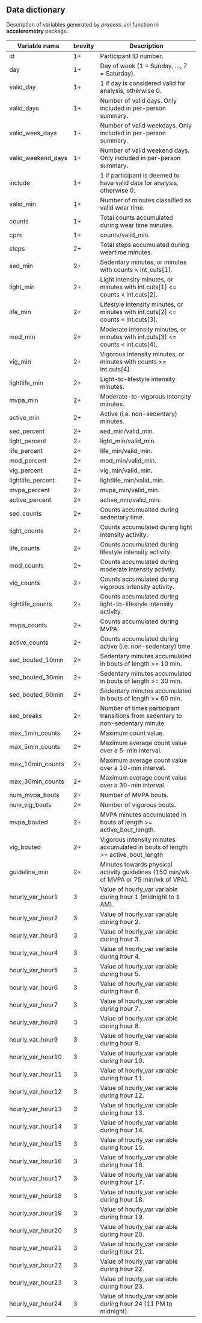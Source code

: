 ## Data dictionary 

Description of variables generated by *process_uni* function in **accelerometry** package.

Variable name       | brevity | Description                                                
--------------------|---------|--------------------------------------------------------------------------------------
id                  | 1+	    | Participant ID number.                                     
day                 | 1+	    | Day of week (1 = Sunday, …, 7 = Saturday).                 
valid_day	          | 1+	    | 1 if day is considered valid for analysis, otherwise 0.    
valid_days	        | 1+	    | Number of valid days. Only included in per-person summary. 
valid_week_days	    | 1+	    | Number of valid weekdays. Only included in per-person summary.
valid_weekend_days  | 1+	    | Number of valid weekend days. Only included in per-person summary.
include             | 1+	    | 1 if participant is deemed to have valid data for analysis, otherwise 0.
valid_min           | 1+	    | Number of minutes classified as valid wear time.
counts	            | 1+	    | Total counts accumulated during wear time minutes.
cpm	                | 1+	    | counts/valid_min.
steps	              | 2+	    | Total steps accumulated during weartime minutes.
sed_min	            | 2+	    | Sedentary minutes, or minutes with counts < int_cuts[1]. 
light_min           | 2+	    | Light intensity minutes, or minutes with int.cuts[1] <= counts < int.cuts[2].
life_min	          | 2+      | Lifestyle intensity minutes, or minutes with int.cuts[2] <= counts < int.cuts[3].
mod_min	            | 2+      | Moderate intensity minutes, or minutes with int.cuts[3] <= counts < int.cuts[4].
vig_min	            | 2+	    | Vigorous intensity minutes, or minutes with counts >= int.cuts[4].
lightlife_min	      | 2+	    | Light-to-lifestyle intensity minutes.
mvpa_min	          | 2+	    | Moderate-to-vigorous intensity minutes.
active_min	        | 2+	    | Active (i.e. non-sedentary) minutes.
sed_percent	        | 2+	    | sed_min/valid_min.
light_percent	      | 2+	    | light_min/valid_min.
life_percent	      | 2+	    | life_min/valid_min.
mod_percent	        | 2+	    | mod_min/valid_min.
vig_percent	        | 2+	    | vig_min/valid_min.
lightlife_percent	  | 2+	    | lightlife_min/valid_min.
mvpa_percent	      | 2+	    | mvpa_min/valid_min.
active_percent	    | 2+	    | active_min/valid_min.
sed_counts	        | 2+	    | Counts accumualted during sedentary time.
light_counts	      | 2+	    | Counts accumulated during light intensity activity.
life_counts         | 2+	    | Counts accumulated during lifestyle intensity activity.
mod_counts	        | 2+	    | Counts accumulated during moderate intensity activity.
vig_counts	        | 2+	    | Counts accumulated during vigorous intensity activity.
lightlife_counts	  | 2+	    | Counts accumulated during light-to-lifestyle intensity activity.
mvpa_counts	        | 2+	    | Counts accumulated during MVPA.
active_counts	      | 2+	    | Counts accumulated during active (i.e. non-sedentary) time.
sed_bouted_10min	  | 2+	    | Sedentary minutes accumulated in bouts of length >= 10 min.
sed_bouted_30min	  | 2+	    | Sedentary minutes accumulated in bouts of length >= 30 min.
sed_bouted_60min    | 2+	    | Sedentary minutes accumulated in bouts of length >= 60 min.
sed_breaks          | 2+	    | Number of times participant transitions from sedentary to non-sedentary minute.
max_1min_counts     | 2+	    | Maximum count value.
max_5min_counts     | 2+	    | Maximum average count value over a 5-min interval.
max_10min_counts	  | 2+	    | Maximum average count value over a 10-min interval.
max_30min_counts    | 2+	    | Maximum average count value over a 30-min interval.
num_mvpa_bouts	    | 2+	    | Number of MVPA bouts.
num_vig_bouts	      | 2+	    | Number of vigorous bouts.
mvpa_bouted	        | 2+	    | MVPA minutes accumulated in bouts of length >= active_bout_length.
vig_bouted	        | 2+	    | Vigorous intensity minutes accumulated in bouts of length >= active_bout_length
guideline_min	      | 2+	    | Minutes towards physical activity guidelines (150 min/wk of MVPA or 75 min/wk of VPA).
hourly_var_hour1	  | 3	      | Value of hourly_var variable during hour 1 (midnight to 1 AM).
hourly_var_hour2	  | 3	      | Value of hourly_var variable during hour 2.
hourly_var_hour3	  | 3	      | Value of hourly_var variable during hour 3.
hourly_var_hour4	  | 3	      | Value of hourly_var variable during hour 4.
hourly_var_hour5	  | 3	      | Value of hourly_var variable during hour 5.
hourly_var_hour6	  | 3	      | Value of hourly_var variable during hour 6.
hourly_var_hour7	  | 3	      | Value of hourly_var variable during hour 7.
hourly_var_hour8    | 3	      | Value of hourly_var variable during hour 8.
hourly_var_hour9    | 3	      | Value of hourly_var variable during hour 9.
hourly_var_hour10   | 3	      | Value of hourly_var variable during hour 10.
hourly_var_hour11   | 3       | Value of hourly_var variable during hour 11.
hourly_var_hour12   | 3	      | Value of hourly_var variable during hour 12.
hourly_var_hour13   | 3	      | Value of hourly_var variable during hour 13.
hourly_var_hour14   | 3	      | Value of hourly_var variable during hour 14.
hourly_var_hour15   | 3	      | Value of hourly_var variable during hour 15.
hourly_var_hour16   | 3	      | Value of hourly_var variable during hour 16.
hourly_var_hour17   | 3	      | Value of hourly_var variable during hour 17.
hourly_var_hour18   | 3	      | Value of hourly_var variable during hour 18.
hourly_var_hour19   | 3	      | Value of hourly_var variable during hour 19.
hourly_var_hour20   | 3	      | Value of hourly_var variable during hour 20.
hourly_var_hour21   | 3	      | Value of hourly_var variable during hour 21.
hourly_var_hour22   | 3	      | Value of hourly_var variable during hour 22.
hourly_var_hour23   | 3	      | Value of hourly_var variable during hour 23.
hourly_var_hour24   | 3	      | Value of hourly_var variable during hour 24 (11 PM to midnight).
